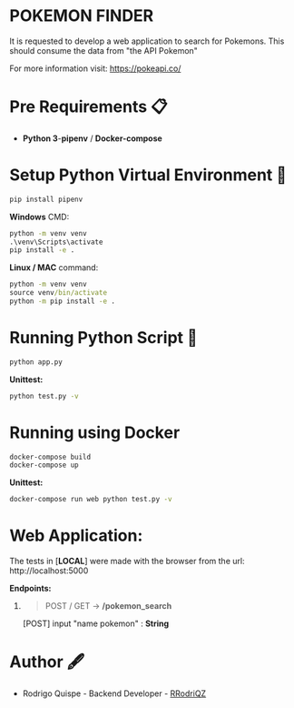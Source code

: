 # POKEMON FINDER #

It is requested to develop a web application to search for Pokemons. This should consume the data from
"the API Pokemon"

For more information visit: https://pokeapi.co/

# Pre Requirements 📋
* **Python 3**-**pipenv** / **Docker-compose**

# Setup Python Virtual Environment 🔧 #
```cmd
pip install pipenv
```
**Windows** CMD:
```cmd
python -m venv venv
.\venv\Scripts\activate
pip install -e .
```
**Linux / MAC** command:
```cmd
python -m venv venv
source venv/bin/activate
python -m pip install -e .
```
# Running Python Script 🐼 #
```cmd
python app.py
```
**Unittest:**
```cmd
python test.py -v
```
# Running using Docker
```cmd
docker-compose build
docker-compose up
```
**Unittest:**
```cmd
docker-compose run web python test.py -v
```
# Web Application:

The tests in [**LOCAL**] were made with the browser from the url: http://localhost:5000

**Endpoints:**
1) > POST / GET → **/pokemon_search**

    [POST] input "name pokemon" : **String**

# Author 🖋

* Rodrigo Quispe - Backend Developer - [RRodriQZ]
 
[RRodriQZ]: https://github.com/RRodriQZ